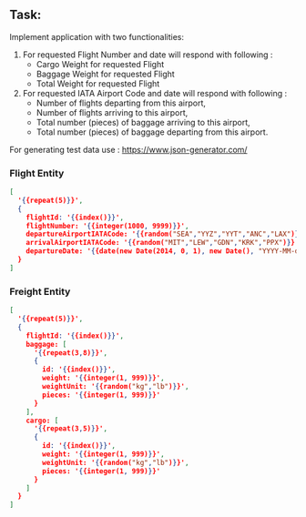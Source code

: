 ## Task:

Implement application with two functionalities:

1. For requested Flight Number and date will respond with following :
    * Cargo Weight for requested Flight
    * Baggage Weight for requested Flight
    * Total Weight for requested Flight
2. For requested IATA Airport Code and date will respond with following :
    * Number of flights departing from this airport,
    * Number of flights arriving to this airport,
    * Total number (pieces) of baggage arriving to this airport,
    * Total number (pieces) of baggage departing from this airport.

For generating test data use : https://www.json-generator.com/

### Flight Entity

```json
[
  '{{repeat(5)}}',
  {
    flightId: '{{index()}}',
    flightNumber: '{{integer(1000, 9999)}}',
    departureAirportIATACode: '{{random("SEA","YYZ","YYT","ANC","LAX")}}',
    arrivalAirportIATACode: '{{random("MIT","LEW","GDN","KRK","PPX")}}',
    departureDate: '{{date(new Date(2014, 0, 1), new Date(), "YYYY-MM-ddThh:mm:ssZ")}}'
  }
]
```

### Freight Entity

```json
[
  '{{repeat(5)}}',
  {
    flightId: '{{index()}}',
    baggage: [
      '{{repeat(3,8)}}',
      {
        id: '{{index()}}',
        weight: '{{integer(1, 999)}}',
        weightUnit: '{{random("kg","lb")}}',
        pieces: '{{integer(1, 999)}}'
      }
    ],
    cargo: [
      '{{repeat(3,5)}}',
      {
        id: '{{index()}}',
        weight: '{{integer(1, 999)}}',
        weightUnit: '{{random("kg","lb")}}',
        pieces: '{{integer(1, 999)}}'
      }
    ]
  }
]
```
